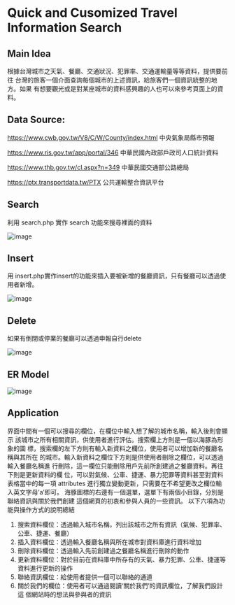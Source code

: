 # Quick and Cusomized Travel Information Search



## Main Idea 
根據台灣城市之天氣、餐廳、交通狀況、犯罪率、交通運輸量等等資料，提供要前往
台灣的旅客一個介面查詢每個城市的上述資訊，給旅客們一個資訊統整的地方。如果
有想要觀光或是對某座城市的資料感興趣的人也可以來參考頁面上的資料。 

## Data Source: 
https://www.cwb.gov.tw/V8/C/W/County/index.html 中央氣象局縣市預報 

https://www.ris.gov.tw/app/portal/346 中華民國內政部戶政司人口統計資料

https://www.thb.gov.tw/cl.aspx?n=349 中華民國交通部公路總局 

https://ptx.transportdata.tw/PTX 公共運輸整合資訊平台 

## Search 
利用 search.php 實作 search 功能來搜尋裡面的資料 

![image](https://github.com/Heng-Henry/Quick-and-Customized-Information-Search/assets/90209480/921d2d2b-c52a-41dd-ad4c-cb9e784b413d)

## Insert
用 insert.php實作insert的功能來插入要被新增的餐廳資訊，只有餐廳可以透過使用者新增。

![image](https://github.com/Heng-Henry/Quick-and-Customized-Information-Search/assets/90209480/ee3b3093-8aa6-4f9b-bf49-3c61845ad0fb)

## Delete
如果有倒閉或停業的餐廳可以透過申報自行delete

![image](https://github.com/Heng-Henry/Quick-and-Customized-Information-Search/assets/90209480/fc5c2bb0-193d-44cb-8feb-12a54275bd24)

## ER Model

![image](https://github.com/Heng-Henry/Quick-and-Customized-Information-Search/assets/90209480/1531db5b-2d2e-4361-af8a-4e744eaedb72)


## Application 
界面中間有一個可以搜尋的欄位，在欄位中輸入想了解的城市名稱，輸入後則會顯示
該城市之所有相關資訊，供使用者進行評估。搜索欄上方則是一個以海豚為形象的圖
標，搜索欄的左下方則有輸入新資料之欄位，使用者可以增加新的餐廳名稱與其所在
的城市。輸入新資料之欄位下方則是供使用者刪除之欄位，可以透過輸入餐廳名稱進
行刪除，這一欄位只能刪除用戶先前所創建過之餐廳資料。再往下則是更新資料的欄
位，可以對氣候、公車、捷運、暴力犯罪等資料甚至對資料表格當中的每一項
attributes 進行獨立變動更新，只需要在不希望更改之欄位輸入英文字母’a’即可。 
海豚圖標的右邊有一個選單，選單下有兩個小目錄，分別是聯絡資訊與關於我們創建
這個網頁的初衷和參與人員的一些資訊。 
以下六項為功能與操作方式的說明總結 
1. 搜索資料欄位：透過輸入城市名稱，列出該城市之所有資訊（氣候、犯罪率、
公車、捷運、餐廳） 
2. 插入資料欄位：透過輸入餐廳名稱與所在城市對資料庫進行資料增加 
3. 刪除資料欄位：透過輸入先前創建過之餐廳名稱進行刪除的動作 
4. 更新資料欄位：對於目前在資料庫中所存有的天氣、暴力犯罪、公車、捷運等
資料進行更新的操作 
5. 聯絡資訊欄位：給使用者提供一個可以聯絡的通道 
6. 關於我們的欄位：使用者可以通過閱讀‘關於我們’的資訊欄位，了解我們設計這
個網站時的想法與參與者的資訊 
